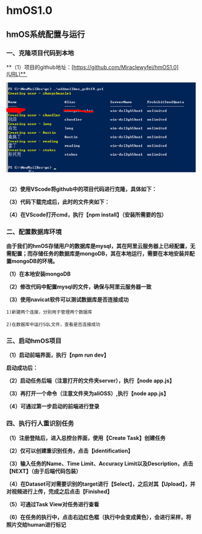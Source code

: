 # hmOS1.0 
## hmOS系统配置与运行
### 一、克隆项目代码到本地
**（1）项目的github地址：[https://github.com/Miraclewyfei/hmOS1.0](URL)** 

![image](https://github.com/lexsaints/powershell/blob/master/IMG/ps2.png) 

**（2）使用VScode将github中的项目代码进行克隆，具体如下：** 

**（3）代码下载完成后，此时的文件夹如下：** 

**（4）在VScode打开cmd，执行【npm install】（安装所需要的包）** 

### 二、配置数据库环境
**由于我们的hmOS存储用户的数据库是mysql，其在阿里云服务器上已经配置，无需配置；而存储任务的数据库是mongoDB，其在本地运行，需要在本地安装并配置mongoDB的环境。** 

**（1）在本地安装mongoDB**  

**（2）修改代码中配置mysql的文件，确保与阿里云服务器一致** 

**（3）使用navicat软件可以测试数据库是否连接成功** 

    1)新建两个连接，分别用于管理两个数据库

    2)在数据库中运行SQL文件，查看是否连接成功

### 三、启动hmOS项目

**（1）启动前端界面，执行【npm  run dev】** 

**启动成功后：** 

**（2）启动任务后端（注意打开的文件夹server），执行【node app.js】** 

**（3）再打开一个命令（注意文件夹为aliOSS）,执行【node app.js】** 

**（4）可通过第一步启动的前端进行登录** 

### 四、执行行人重识别任务

**（1）注册登陆后，进入总控台界面，使用【Create Task】创建任务** 

**（2）仅可以创建重识别任务，点击【identification】** 

**（3）输入任务的Name、Time Limit、Accuracy Limit以及Description，点击【NEXT】（由于后端代码包装）** 

**（4）在Dataset可对需要识别的target进行【Select】，之后对其【Upload】，并对视频进行上传，完成之后点击【Finished】** 

**（5）可通过Task View对任务进行查看** 

**（6）在任务的执行中，点击右边红色框（执行中会变成黄色），会进行采样，将照片交给human进行标记**
